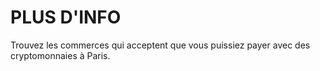 # PLUS D'INFO

Trouvez les commerces qui acceptent que vous puissiez payer
avec des cryptomonnaies à Paris.
